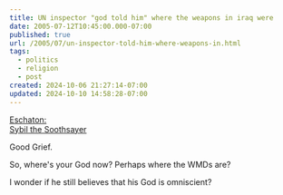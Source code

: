 ```yaml
---
title: UN inspector "god told him" where the weapons in iraq were
date: 2005-07-12T10:45:00.000-07:00
published: true
url: /2005/07/un-inspector-told-him-where-weapons-in.html
tags:
  - politics
  - religion
  - post
created: 2024-10-06 21:27:14-07:00
updated: 2024-10-10 14:58:28-07:00
---
```


[Eschaton:  
Sybil the Soothsayer](https://atrios.blogspot.com/2005_03_27_atrios_archive.html#111205894614578991 "Eschaton:<br />Sybil the Soothsayer ")  
  
Good Grief.  
  
So, where's your God now? Perhaps where the WMDs are?  
  
I wonder if he still believes that his God is omniscient?